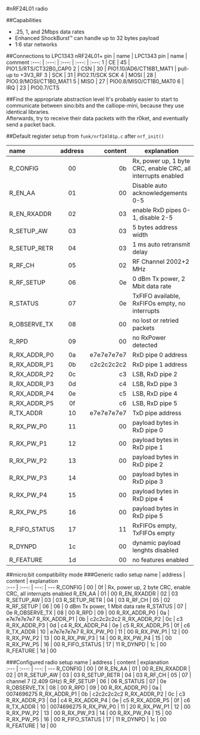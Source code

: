 #nRF24L01 radio

##Capabilities
  * .25, 1, and 2Mbps data rates
  * Enhanced ShockBurst™ can handle up to 32 bytes payload
  * 1:6 star networks

##Connections to LPC1343
nRF24L01+ pin | name | LPC1343 pin | name | comment
:---: | :---: | :---: | :---: | :---:
 1 | CE | 45 | PIO1.5/RTS/CT32B0_CAP0
 2 | CSN | 30 | PIO1.10/AD6/CT16B1_MAT1 | pull-up to +3V3_RF
 3 | SCK | 31 | PIO2.11/SCK SCK
 4 | MOSI | 28 | PIO0.9/MOSI/CT1B0_MAT1
 5 | MISO | 27 | PIO0.8/MISO/CT1B0_MAT0
 6 | IRQ | 23 | PIO0.7/CTS

##Find the appropriate abstraction level
It's probably easier to start to communicate between sino:bits and the calliope-mini,
because they use identical libraries.  
Afterwards, try to receive their data packets with the r0ket, and eventually send a packet back.  

##Default register setup
from `funk/nrf24l01p.c` after `nrf_init()`

name | address | content | explanation  
:--- | :---: | ---: | ---
R_CONFIG | 00 | 0b | Rx, power up, 1 byte CRC, enable CRC, all interrupts enabled
R_EN_AA | 01 | 00 | Disable auto acknowledgements 0-5
R_EN_RXADDR	| 02 | 03 | enable RxD pipes 0-1, disable 2-5
R_SETUP_AW | 03 | 03 | 5 bytes address width
R_SETUP_RETR | 04 | 03 | 1 ms auto retransmit delay
R_RF_CH | 05 | 02 | RF Channel 2002+2 MHz
R_RF_SETUP | 06 | 0e | 0 dBm Tx power, 2 Mbit data rate
R_STATUS | 07 | 0e | TxFIFO available, RxFIFOs empty, no interrupts
R_OBSERVE_TX | 08 | 00 | no lost or retried packets
R_RPD | 09 | 00 | no RxPower detected
R_RX_ADDR_P0 | 0a | e7e7e7e7e7 | RxD pipe 0 address
R_RX_ADDR_P1 | 0b | c2c2c2c2c2 | RxD pipe 1 address
R_RX_ADDR_P2 | 0c | c3 | LSB, RxD pipe 2
R_RX_ADDR_P3 | 0d | c4 | LSB, RxD pipe 3
R_RX_ADDR_P4 | 0e | c5 | LSB, RxD pipe 4
R_RX_ADDR_P5 | 0f | c6 | LSB, RxD pipe 5
R_TX_ADDR | 10 | e7e7e7e7e7 | TxD pipe address
R_RX_PW_P0 | 11 | 00 | payload bytes in RxD pipe 0
R_RX_PW_P1 | 12 | 00 | payload bytes in RxD pipe 1
R_RX_PW_P2 | 13 | 00 | payload bytes in RxD pipe 2
R_RX_PW_P3 | 14 | 00 | payload bytes in RxD pipe 3
R_RX_PW_P4 | 15 | 00 | payload bytes in RxD pipe 4
R_RX_PW_P5 | 16 | 00 | payload bytes in RxD pipe 5
R_FIFO_STATUS | 17 | 11 | RxFIFOs empty, TxFIFOs empty
R_DYNPD | 1c | 00 | dynamic payload lenghts disabled
R_FEATURE | 1d | 00 | no features enabled

##micro:bit compatibility mode
###Generic radio setup
name | address | content | explanation  
:--- | :---: | ---: | ---
R_CONFIG | 00 | 0f | Rx, power up, 2 byte CRC, enable CRC, all interrupts enabled
R_EN_AA | 01 | 00
R_EN_RXADDR | 02 | 03
R_SETUP_AW | 03 | 03
R_SETUP_RETR | 04 | 03
R_RF_CH | 05 | 02
R_RF_SETUP | 06 | 06 | 0 dBm Tx power, 1 Mbit data rate
R_STATUS | 07 | 0e
R_OBSERVE_TX | 08 | 00
R_RPD | 09 | 00
R_RX_ADDR_P0 | 0a | e7e7e7e7e7
R_RX_ADDR_P1 | 0b | c2c2c2c2c2
R_RX_ADDR_P2 | 0c | c3
R_RX_ADDR_P3 | 0d | c4
R_RX_ADDR_P4 | 0e | c5
R_RX_ADDR_P5 | 0f | c6
R_TX_ADDR | 10 | e7e7e7e7e7
R_RX_PW_P0 | 11 | 00
R_RX_PW_P1 | 12 | 00
R_RX_PW_P2 | 13 | 00
R_RX_PW_P3 | 14 | 00
R_RX_PW_P4 | 15 | 00
R_RX_PW_P5 | 16 | 00
R_FIFO_STATUS | 17 | 11
R_DYNPD | 1c | 00
R_FEATURE | 1d | 00

###Configured radio setup
name | address | content | explanation  
:--- | :---: | ---: | ---
R_CONFIG | 00 | 0f
R_EN_AA | 01 | 00
R_EN_RXADDR | 02 | 01
R_SETUP_AW | 03 | 03
R_SETUP_RETR | 04 | 03
R_RF_CH | 05 | 07 | channel 7 (2.409 GHz)
R_RF_SETUP | 06 | 06
R_STATUS | 07 | 0e
R_OBSERVE_TX | 08 | 00
R_RPD | 09 | 00
R_RX_ADDR_P0 | 0a | 0074696275
R_RX_ADDR_P1 | 0b | c2c2c2c2c2
R_RX_ADDR_P2 | 0c | c3
R_RX_ADDR_P3 | 0d | c4
R_RX_ADDR_P4 | 0e | c5
R_RX_ADDR_P5 | 0f | c6
R_TX_ADDR | 10 | 0074696275
R_RX_PW_P0 | 11 | 20
R_RX_PW_P1 | 12 | 00
R_RX_PW_P2 | 13 | 00
R_RX_PW_P3 | 14 | 00
R_RX_PW_P4 | 15 | 00
R_RX_PW_P5 | 16 | 00
R_FIFO_STATUS | 17 | 11
R_DYNPD | 1c | 00
R_FEATURE | 1d | 00

